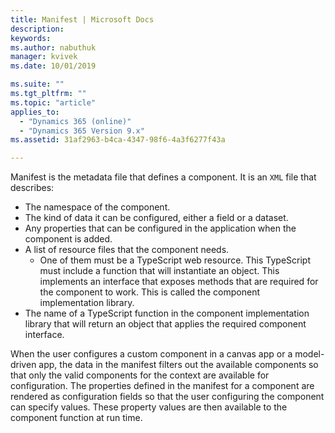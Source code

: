 ```yaml
---
title: Manifest | Microsoft Docs
description: 
keywords:
ms.author: nabuthuk
manager: kvivek
ms.date: 10/01/2019

ms.suite: ""
ms.tgt_pltfrm: ""
ms.topic: "article"
applies_to: 
  - "Dynamics 365 (online)"
  - "Dynamics 365 Version 9.x"
ms.assetid: 31af2963-b4ca-4347-98f6-4a3f6277f43a

---
```

Manifest is the metadata file that defines a component. It is an `XML` file that describes:

- The namespace of the component.
- The kind of data it can be configured, either a field or a dataset.
- Any properties that can be configured in the application when the component is added.
- A list of resource files that the component needs. 
  - One of them must be a TypeScript web resource. This TypeScript must include a function that will instantiate an object. This implements an interface that exposes methods that are required for the component to work. This is called the component implementation library.
- The name of a TypeScript function in the component implementation library that will return an object that applies the required component interface.

When the user configures a custom component in a canvas app or a model-driven app, the data in the manifest filters out the available components so that only the valid components for the context are available for configuration. The properties defined in the manifest for a component are rendered as configuration fields so that the user configuring the component can specify values. These property values are then available to the component function at run time.
